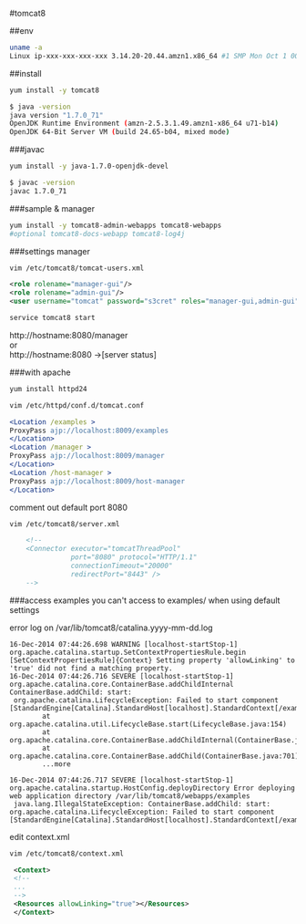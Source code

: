 #tomcat8

##env
```bash
uname -a
Linux ip-xxx-xxx-xxx-xxx 3.14.20-20.44.amzn1.x86_64 #1 SMP Mon Oct 1 00:00:00 UTC 2014 x86_64 x86_64 x86_64 GNU/Linux
```

##install
```bash
yum install -y tomcat8 
```

```bash
$ java -version
java version "1.7.0_71"
OpenJDK Runtime Environment (amzn-2.5.3.1.49.amzn1-x86_64 u71-b14)
OpenJDK 64-Bit Server VM (build 24.65-b04, mixed mode)
```

###javac
```bash
yum install -y java-1.7.0-openjdk-devel
```

```bash
$ javac -version
javac 1.7.0_71
```

###sample & manager
```bash
yum install -y tomcat8-admin-webapps tomcat8-webapps
#optional tomcat8-docs-webapp tomcat8-log4j
```

###settings manager
```bash
vim /etc/tomcat8/tomcat-users.xml
```

```xml
<role rolename="manager-gui"/>
<role rolename="admin-gui"/>
<user username="tomcat" password="s3cret" roles="manager-gui,admin-gui"/>
```
```bash
service tomcat8 start
```

http://hostname:8080/manager  
or  
http://hostname:8080 ->[server status]

###with apache
```bash
yum install httpd24
```

```bash
vim /etc/httpd/conf.d/tomcat.conf
```

```apache
<Location /examples >
ProxyPass ajp://localhost:8009/examples
</Location>
<Location /manager >
ProxyPass ajp://localhost:8009/manager
</Location>
<Location /host-manager >
ProxyPass ajp://localhost:8009/host-manager
</Location>
```

comment out default port 8080
```bash
vim /etc/tomcat8/server.xml
```
```xml
    <!--
    <Connector executor="tomcatThreadPool"
               port="8080" protocol="HTTP/1.1"
               connectionTimeout="20000"
               redirectPort="8443" />
    -->
```
###access examples
you can't access to examples/ when using default settings

error log on /var/lib/tomcat8/catalina.yyyy-mm-dd.log
```
16-Dec-2014 07:44:26.698 WARNING [localhost-startStop-1] org.apache.catalina.startup.SetContextPropertiesRule.begin [SetContextPropertiesRule]{Context} Setting property 'allowLinking' to 'true' did not find a matching property.
16-Dec-2014 07:44:26.716 SEVERE [localhost-startStop-1] org.apache.catalina.core.ContainerBase.addChildInternal ContainerBase.addChild: start:
 org.apache.catalina.LifecycleException: Failed to start component [StandardEngine[Catalina].StandardHost[localhost].StandardContext[/examples]]
        at org.apache.catalina.util.LifecycleBase.start(LifecycleBase.java:154)
        at org.apache.catalina.core.ContainerBase.addChildInternal(ContainerBase.java:725)
        at org.apache.catalina.core.ContainerBase.addChild(ContainerBase.java:701)
        ...more
        
16-Dec-2014 07:44:26.717 SEVERE [localhost-startStop-1] org.apache.catalina.startup.HostConfig.deployDirectory Error deploying web application directory /var/lib/tomcat8/webapps/examples
 java.lang.IllegalStateException: ContainerBase.addChild: start: org.apache.catalina.LifecycleException: Failed to start component [StandardEngine[Catalina].StandardHost[localhost].StandardContext[/examples]]
```
edit context.xml

```bash
vim /etc/tomcat8/context.xml
```
```xml
 <Context>
 <!--
 ...
 -->
 <Resources allowLinking="true"></Resources>
 </Context>
